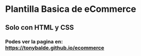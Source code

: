 # Plantilla Basica de eCommerce

## Solo con HTML y CSS

### Podes ver la pagina en: https://tonybalde.github.io/ecommerce
